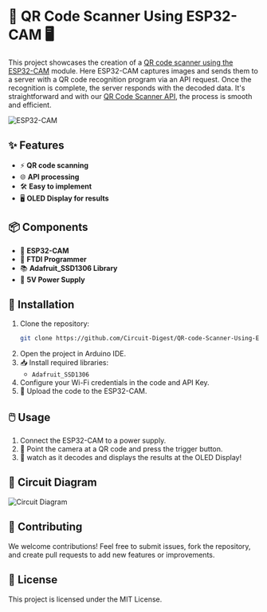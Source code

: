 
# 📸 QR Code Scanner Using ESP32-CAM 🖥️

This project showcases the creation of a [QR code scanner using the ESP32-CAM](https://circuitdigest.com/microcontroller-projects/esp32-cam-qr-code-scanner) module. Here ESP32-CAM captures images and sends them to a server with a QR code recognition program via an API request. Once the recognition is complete, the server responds with the decoded data. It's straightforward and with our [QR Code Scanner API](https://circuitdigest.com/article/qr-code-scanner-api-for-low-power-embedded-soc-boards), the process is smooth and efficient.

![ESP32-CAM](https://circuitdigest.com/sites/default/files/projectimage_mic/esp32-cam-qr-code-scanner.jpg)

## ✨ Features

- ⚡ **QR code scanning**
- 🌐 **API processing**
- 🛠️ **Easy to implement**
- 🖥️ **OLED Display for results**

## 📦 Components

- 🎦 **ESP32-CAM**
- 🔌 **FTDI Programmer**
- 📚 **Adafruit_SSD1306 Library**
- 🔋 **5V Power Supply**

## 🚀 Installation

1. Clone the repository:
   ```bash
   git clone https://github.com/Circuit-Digest/QR-code-Scanner-Using-ESP32-CAM.git
   ```
2. Open the project in Arduino IDE.
3. 📥 Install required libraries:
   - `Adafruit_SSD1306`
4. Configure your Wi-Fi credentials in the code and API Key.
5. 🚀 Upload the code to the ESP32-CAM.

## 🖱️ Usage

1. Connect the ESP32-CAM to a power supply.
2. 📲 Point the camera at a QR code and press the trigger button.
3. 🔗 watch as it decodes and displays the results at the OLED Display!

## 🔧 Circuit Diagram

![Circuit Diagram](https://circuitdigest.com/sites/default/files/circuitdiagram_mic/circuit-diagram-qr-code-scanner.jpg)

## 🤝 Contributing

We welcome contributions! Feel free to submit issues, fork the repository, and create pull requests to add new features or improvements.

## 📝 License

This project is licensed under the MIT License.
